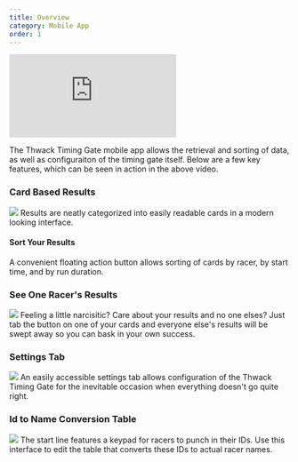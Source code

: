 ```yaml
---
title: Overview
category: Mobile App
order: 1
---
```


<div class="video_wrapper">
  <iframe src="https://www.youtube.com/embed/TYNzY31ogd4?rel=0&modestbranding=1&showinfo=0" frameborder="0" allowfullscreen></iframe>
</div>

The Thwack Timing Gate mobile app allows the retrieval and sorting of data, as well as configuraiton of the timing gate itself. Below are a few key features, which can be seen in action in the above video.

### Card Based Results
![](/images/app/sortView.png)
Results are neatly categorized into easily readable cards in a modern looking interface.

#### Sort Your Results
A convenient floating action button allows sorting of cards by racer, by start time, and by run duration.

### See One Racer's Results
![](/images/app/oneRacerView.png)
Feeling a little narcisitic? Care about your results and no one elses? Just tab the button on one of your cards and everyone else's results will be swept away so you can bask in your own success.

### Settings Tab
![](/images/app/settingsView.png)
An easily accessible settings tab allows configuration of the Thwack Timing Gate for the inevitable occasion when everything doesn't go quite right.

### Id to Name Conversion Table
![](/images/app/idToNameTable.png)
The start line features a keypad for racers to punch in their IDs. Use this interface to edit the table that converts these IDs to actual racer names.
